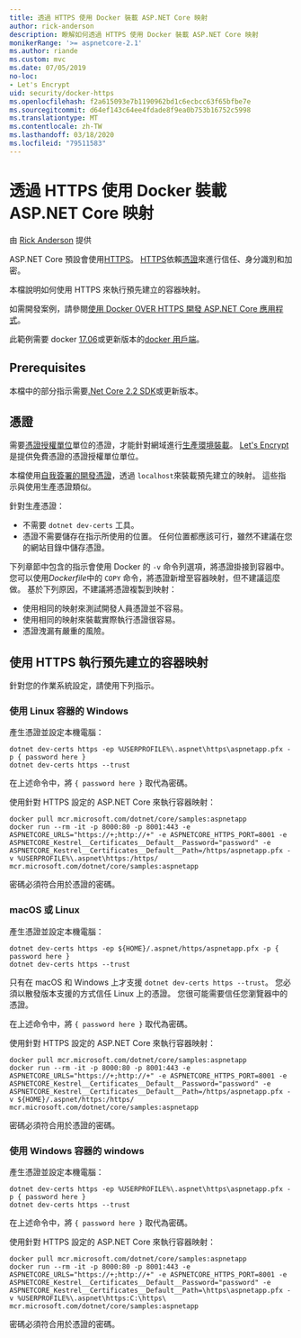 ```yaml
---
title: 透過 HTTPS 使用 Docker 裝載 ASP.NET Core 映射
author: rick-anderson
description: 瞭解如何透過 HTTPS 使用 Docker 裝載 ASP.NET Core 映射
monikerRange: '>= aspnetcore-2.1'
ms.author: riande
ms.custom: mvc
ms.date: 07/05/2019
no-loc:
- Let's Encrypt
uid: security/docker-https
ms.openlocfilehash: f2a615093e7b1190962bd1c6ecbcc63f65bfbe7e
ms.sourcegitcommit: d64ef143c64ee4fdade8f9ea0b753b16752c5998
ms.translationtype: MT
ms.contentlocale: zh-TW
ms.lasthandoff: 03/18/2020
ms.locfileid: "79511583"
---
```

# <a name="hosting-aspnet-core-images-with-docker-over-https"></a>透過 HTTPS 使用 Docker 裝載 ASP.NET Core 映射

由 [Rick Anderson](https://twitter.com/RickAndMSFT) 提供

ASP.NET Core 預設會使用[HTTPS](/aspnet/core/security/enforcing-ssl)。 [HTTPS](https://en.wikipedia.org/wiki/HTTPS)依賴[憑證](https://en.wikipedia.org/wiki/Public_key_certificate)來進行信任、身分識別和加密。

本檔說明如何使用 HTTPS 來執行預先建立的容器映射。

如需開發案例，請參閱[使用 Docker OVER HTTPS 開發 ASP.NET Core 應用程式](https://github.com/dotnet/dotnet-docker/blob/master/samples/run-aspnetcore-https-development.md)。

此範例需要 docker [17.06](https://docs.docker.com/release-notes/docker-ce)或更新版本的[docker 用戶端](https://www.docker.com/products/docker)。

## <a name="prerequisites"></a>Prerequisites

本檔中的部分指示需要[.Net Core 2.2 SDK](https://dotnet.microsoft.com/download)或更新版本。

## <a name="certificates"></a>憑證

需要[憑證授權單位](https://wikipedia.org/wiki/Certificate_authority)單位的憑證，才能針對網域進行[生產環境裝載](https://blogs.msdn.microsoft.com/webdev/2017/11/29/configuring-https-in-asp-net-core-across-different-platforms/)。 [Let's Encrypt](https://letsencrypt.org/)是提供免費憑證的憑證授權單位單位。

本檔使用[自我簽署的開發憑證](https://en.wikipedia.org/wiki/Self-signed_certificate)，透過 `localhost`來裝載預先建立的映射。 這些指示與使用生產憑證類似。

針對生產憑證：

* 不需要 `dotnet dev-certs` 工具。
* 憑證不需要儲存在指示所使用的位置。 任何位置都應該可行，雖然不建議在您的網站目錄中儲存憑證。

下列章節中包含的指示會使用 Docker 的 `-v` 命令列選項，將憑證掛接到容器中。 您可以使用*Dockerfile*中的 `COPY` 命令，將憑證新增至容器映射，但不建議這麼做。 基於下列原因，不建議將憑證複製到映射：

* 使用相同的映射來測試開發人員憑證並不容易。
* 使用相同的映射來裝載實際執行憑證很容易。
* 憑證洩漏有嚴重的風險。

## <a name="running-pre-built-container-images-with-https"></a>使用 HTTPS 執行預先建立的容器映射

針對您的作業系統設定，請使用下列指示。

### <a name="windows-using-linux-containers"></a>使用 Linux 容器的 Windows

產生憑證並設定本機電腦：

```dotnetcli
dotnet dev-certs https -ep %USERPROFILE%\.aspnet\https\aspnetapp.pfx -p { password here }
dotnet dev-certs https --trust
```

在上述命令中，將 `{ password here }` 取代為密碼。

使用針對 HTTPS 設定的 ASP.NET Core 來執行容器映射：

```console
docker pull mcr.microsoft.com/dotnet/core/samples:aspnetapp
docker run --rm -it -p 8000:80 -p 8001:443 -e ASPNETCORE_URLS="https://+;http://+" -e ASPNETCORE_HTTPS_PORT=8001 -e ASPNETCORE_Kestrel__Certificates__Default__Password="password" -e ASPNETCORE_Kestrel__Certificates__Default__Path=/https/aspnetapp.pfx -v %USERPROFILE%\.aspnet\https:/https/ mcr.microsoft.com/dotnet/core/samples:aspnetapp
```

密碼必須符合用於憑證的密碼。

### <a name="macos-or-linux"></a>macOS 或 Linux

產生憑證並設定本機電腦：

```dotnetcli
dotnet dev-certs https -ep ${HOME}/.aspnet/https/aspnetapp.pfx -p { password here }
dotnet dev-certs https --trust
```

只有在 macOS 和 Windows 上才支援 `dotnet dev-certs https --trust`。 您必須以散發版本支援的方式信任 Linux 上的憑證。 您很可能需要信任您瀏覽器中的憑證。

在上述命令中，將 `{ password here }` 取代為密碼。

使用針對 HTTPS 設定的 ASP.NET Core 來執行容器映射：

```console
docker pull mcr.microsoft.com/dotnet/core/samples:aspnetapp
docker run --rm -it -p 8000:80 -p 8001:443 -e ASPNETCORE_URLS="https://+;http://+" -e ASPNETCORE_HTTPS_PORT=8001 -e ASPNETCORE_Kestrel__Certificates__Default__Password="password" -e ASPNETCORE_Kestrel__Certificates__Default__Path=/https/aspnetapp.pfx -v ${HOME}/.aspnet/https:/https/ mcr.microsoft.com/dotnet/core/samples:aspnetapp
```

密碼必須符合用於憑證的密碼。

### <a name="windows-using-windows-containers"></a>使用 Windows 容器的 windows

產生憑證並設定本機電腦：

```dotnetcli
dotnet dev-certs https -ep %USERPROFILE%\.aspnet\https\aspnetapp.pfx -p { password here }
dotnet dev-certs https --trust
```

在上述命令中，將 `{ password here }` 取代為密碼。

使用針對 HTTPS 設定的 ASP.NET Core 來執行容器映射：

```console
docker pull mcr.microsoft.com/dotnet/core/samples:aspnetapp
docker run --rm -it -p 8000:80 -p 8001:443 -e ASPNETCORE_URLS="https://+;http://+" -e ASPNETCORE_HTTPS_PORT=8001 -e ASPNETCORE_Kestrel__Certificates__Default__Password="password" -e ASPNETCORE_Kestrel__Certificates__Default__Path=\https\aspnetapp.pfx -v %USERPROFILE%\.aspnet\https:C:\https\ mcr.microsoft.com/dotnet/core/samples:aspnetapp
```

密碼必須符合用於憑證的密碼。
